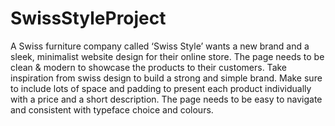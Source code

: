 # SwissStyleProject


A Swiss furniture company called ‘Swiss Style’ wants a new brand and a sleek, minimalist website design for their online store. The page needs to be clean & modern to showcase the products to their customers. Take inspiration from swiss design to build a strong and simple brand. Make sure to include lots of space and padding to present each product individually with a price and a short description. The page needs to be easy to navigate and consistent with typeface choice and colours.

